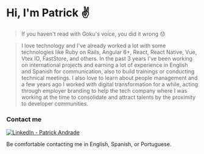 # Hi, I'm Patrick ✌️
> If you haven't read with Goku's voice, you did it wrong 😞

>  I love technology and I've already worked a lot with some technologies like Ruby on Rails, Angular 6+, React, React Native, Vue, Vtex IO, FastStore, and others.
>  In the past 3 years I've been working on international projects and earning a lot of experience in English and Spanish for communication, also to build trainings or conducting technical meetings.
>  I also love to learn about people management and a few years ago I worked with digital transformation for a while, acting through employer branding to help the tech company where I was working at the time to consolidate and attract talents by the proximity to developer communities.

### Contact me
[![LinkedIn - Patrick Andrade](https://i.stack.imgur.com/gVE0j.png)](https://www.linkedin.com/in/patrickandrade1/)

Be comfortable contacting me in English, Spanish, or Portuguese.

